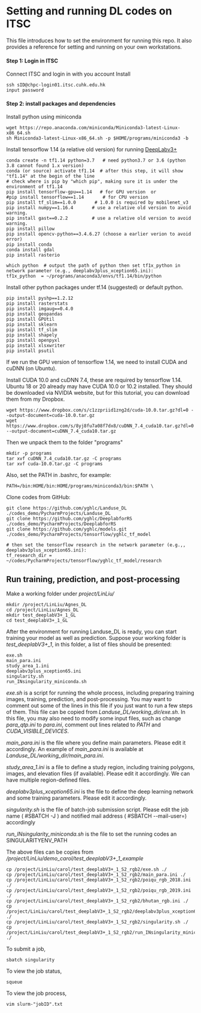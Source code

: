 # Setting and running DL codes on ITSC


This file introduces how to set the environment for running this repo.
It also provides a reference for setting and running on your own workstations.

#### Step 1: Login in ITSC

Connect ITSC and login in with you account Install 

    ssh sID@chpc-login01.itsc.cuhk.edu.hk
    input password
    
#### Step 2: install packages and dependencies

Install python using miniconda 

    wget https://repo.anaconda.com/miniconda/Miniconda3-latest-Linux-x86_64.sh
    sh Miniconda3-latest-Linux-x86_64.sh -p $HOME/programs/miniconda3 -b

Install tensorflow 1.14 (a relative old version) for running [DeepLabv3+](https://github.com/tensorflow/models/tree/master/research/deeplab)
    
    conda create -n tf1.14 python=3.7   # need python3.7 or 3.6 (python 3.8 cannot found 1.x version)
    conda (or source) activate tf1.14  # after this step, it will show "tf1.14" at the begin of the line
    # check where is pip by "which pip", making sure it is under the environment of tf1.14
    pip install tensorflow-gpu==1.14   # for GPU version  or 
    #pip install tensorflow==1.14       # for CPU version
    pip install tf_slim==1.0.0       # 1.0.0 is required by mobilenet_v3
    pip install numpy==1.16.4       # use a relative old version to avoid warning.
    pip install gast==0.2.2         # use a relative old version to avoid warning.
    pip install pillow
    pip install opencv-python==3.4.6.27 (choose a earlier verion to avoid error)
    pip install conda
    conda install gdal
    pip install rasterio
    
    which python  # output the path of python then set tf1x_python in network parameter (e.g., deeplabv3plus_xception65.ini):
    tf1x_python  = ~/programs/anaconda3/envs/tf1.14/bin/python 

Install other python packages under tf.14 (suggested) or default python. <!-- The installation will run inside 
the container, so we need to submit a job for running singularity. -->
    
    pip install pyshp==1.2.12
    pip install rasterstats
    pip install imgaug==0.4.0
    pip install geopandas
    pip install GPUtil
    pip install sklearn
    pip install tf_slim
    pip install shapely
    pip install openpyxl
    pip install xlsxwriter
    pip install psutil


If we run the GPU version of tensorflow 1.14, we need to install CUDA and cuDNN (on Ubuntu). 

Install CUDA 10.0 and cuDNN 7.4, these are required by tensorflow 1.14. \
Ubuntu 18 or 20 already may have CUDA 10.0 or 10.2 installed.
They should be downloaded via NVIDIA website, but for this tutorial, you can download them
from my Dropbox. 
    
    wget https://www.dropbox.com/s/c1zzpriid1zng2d/cuda-10.0.tar.gz?dl=0 --output-document=cuda-10.0.tar.gz
    wget https://www.dropbox.com/s/8yj8fu7a08f7dx8/cuDNN_7.4_cuda10.tar.gz?dl=0 --output-document=cuDNN_7.4_cuda10.tar.gz

Then we unpack them to the folder "programs"
 
    mkdir -p programs
    tar xvf cuDNN_7.4_cuda10.tar.gz -C programs
    tar xvf cuda-10.0.tar.gz -C programs

Also, set the PATH in .bashrc, for example:
    
    PATH=/bin:HOME/bin:HOME/programs/miniconda3/bin:$PATH \


Clone codes from GitHub:

    git clone https://github.com/yghlc/Landuse_DL ./codes_demo/PycharmProjects/Landuse_DL
    git clone https://github.com/yghlc/DeeplabforRS ./codes_demo/PycharmProjects/DeeplabforRS
    git clone https://github.com/yghlc/models.git ./codes_demo/PycharmProjects/tensorflow/yghlc_tf_model
    
    # then set the tensorflow research in the network parameter (e.g.,, deeplabv3plus_xception65.ini):
    tf_research_dir = ~/codes/PycharmProjects/tensorflow/yghlc_tf_model/research
    


## Run training, prediction, and post-processing

Make a working folder under *project/LinLiu/*

    mkdir /project/LinLiu/Agnes_DL
    cd /project/LinLiu/Agnes_DL
    mkdir test_deeplabV3+_1_GL
    cd test_deeplabV3+_1_GL
    
After the environment for running Landuse_DL is ready, you can start training your model as well as prediction. 
Suppose your working folder is *test_deeplabV3+_1*, in this folder, a list of files should be presented:
    
    exe.sh
    main_para.ini
    study_area_1.ini
    deeplabv3plus_xception65.ini
    singularity.sh
    run_INsingularity_miniconda.sh

*exe.sh* is a script for running the whole process, including preparing training images, 
training, prediction, and post-processing. You may want to comment out some of the lines in this file 
if you just want to run a few steps of them. This file can be copied from *Landuse_DL/working_dir/exe.sh*.
In this file, you may also need to modify some input files, such as change *para_qtp.ini* to *para.ini*, 
comment out lines related to *PATH* and *CUDA_VISIBLE_DEVICES*. <!--, and the value of *gpu_num*. -->


*main_para.ini* is the file where you define main parameters. Please edit it accordingly. 
An example of *main_para.ini* is available at *Landuse_DL/working_dir/main_para.ini*.

*study_area_1.ini* is a file to define a study region, including training polygons, images, 
and elevation files (if available). Please edit it accordingly. We can have multiple region-defined files. 

*deeplabv3plus_xception65.ini* is the file to define the deep learning network and some training parameters. 
Please edit it accordingly.

*singularity.sh* is the file of batch-job submission script.
Please edit the job name ( #SBATCH -J ) and notified mail address ( #SBATCH --mail-user=) accordingly

*run_INsingularity_miniconda.sh* is the file to set the running codes an SINGULARITYENV_PATH 

The above files can be copies from */project/LinLiu/demo_carol/test_deeplabV3+_1_example* 

    cp /project/LinLiu/carol/test_deeplabV3+_1_S2_rgb2/exe.sh ./
    cp /project/LinLiu/carol/test_deeplabV3+_1_S2_rgb2/main_para.ini ./
    cp /project/LinLiu/carol/test_deeplabV3+_1_S2_rgb2/poiqu_rgb_2018.ini ./
    cp /project/LinLiu/carol/test_deeplabV3+_1_S2_rgb2/poiqu_rgb_2019.ini ./
    cp /project/LinLiu/carol/test_deeplabV3+_1_S2_rgb2/bhutan_rgb.ini ./
    cp /project/LinLiu/carol/test_deeplabV3+_1_S2_rgb2/deeplabv3plus_xception65.ini ./
    cp /project/LinLiu/carol/test_deeplabV3+_1_S2_rgb2/singularity.sh ./
    cp /project/LinLiu/carol/test_deeplabV3+_1_S2_rgb2/run_INsingularity_miniconda.sh ./



To submit a job,

    sbatch singularity

To view the job status,

    squeue
    
To view the job process,

    vim slurm-"jobID".txt








